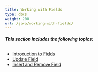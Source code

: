 ```yaml
---
title: Working with Fields
type: docs
weight: 200
url: /java/working-with-fields/
---
```


###### **This section includes the following topics:** 
- [Introduction to Fields](/words/java/introduction-to-fields-html/)
- [Update Field](/words/java/update-field-html/)
- [Insert and Remove Field](/words/java/insert-and-remove-field-html/)
